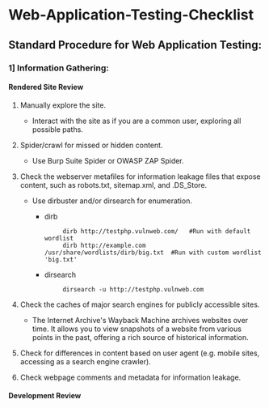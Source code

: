 # Web-Application-Testing-Checklist

## Standard Procedure for Web Application Testing:

### 1] Information Gathering:

#### Rendered Site Review

1) Manually explore the site.
   - Interact with the site as if you are a common user, exploring all possible paths.
     
2) Spider/crawl for missed or hidden content.
   - Use Burp Suite Spider or OWASP ZAP Spider.
     
3) Check the webserver metafiles for information leakage files that expose content, such as robots.txt, sitemap.xml, and .DS_Store.
   - Use dirbuster and/or dirsearch for enumeration.

      - dirb
        
                 dirb http://testphp.vulnweb.com/   #Run with default wordlist
                 dirb http://example.com /usr/share/wordlists/dirb/big.txt  #Run with custom wordlist 'big.txt'

      - dirsearch
        
                 dirsearch -u http://testphp.vulnweb.com

4) Check the caches of major search engines for publicly accessible sites.
   - The Internet Archive's Wayback Machine archives websites over time. It allows you to view snapshots of a website from various points in the past, offering a rich source of historical information. 

5) Check for differences in content based on user agent (e.g. mobile sites, accessing as a search engine crawler).

6) Check webpage comments and metadata for information leakage.

#### Development Review
